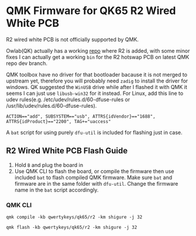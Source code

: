 # QMK Firmware for QK65 R2 Wired White PCB

R2 wired white PCB is not officially supported by QMK.

Owlab(QK) actually has a working [repo](https://github.com/owlab-git/qmk_firmware/) where R2 is added, with some minor fixes I can actually get a working `bin` for the R2 hotswap PCB on latest QMK repo dev branch.

QMK toolbox have no driver for that bootloader bacause it is not merged to upstream yet, therefore you will probably need `zadig` to install the driver for windows. QK suggested the `WinUSB` drive while after I flashed it with QMK it seems I can just use `libusb-win32` for it instead. For Linux, add this line to udev rules(e.g. /etc/udev/rules.d/60-dfuse-rules or /usr/lib/udev/rules.d/60-dfuse-rules).

```ACTION=="add", SUBSYSTEM=="usb", ATTRS{idVendor}=="1688", ATTRS{idProduct}=="2200", TAG+="uaccess"```

A `bat` script for using purely `dfu-util` is included for flashing just in case.


## R2 Wired White PCB Flash Guide

1. Hold `B` and plug the board in
2. Use QMK CLI to flash the board, or compile the firmware then use included `bat` to flash compiled QMK firmware. Make sure `bat` and firmware are in the same folder with `dfu-util`. Change the firmware name in the `bat` script accordingly.

### QMK CLI
`qmk compile -kb qwertykeys/qk65/r2 -km shigure -j 32`

`qmk flash -kb qwertykeys/qk65/r2 -km shigure -j 32`